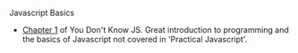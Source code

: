Javascript Basics  
  - [Chapter 1](https://github.com/getify/You-Dont-Know-JS/blob/master/up%20&%20going/README.md#you-dont-know-js-up--going) of You Don't Know JS.  Great introduction to programming and the basics of Javascript not covered in 'Practical Javascript'.
  
